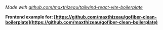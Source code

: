 _Made with [github.com/maxthizeau/tailwind-react-vite-boilerplate](https://github.com/maxthizeau/tailwind-react-vite-boilerplate)_

**Frontend example for: [https://github.com/maxthizeau/gofiber-clean-boilerplate](https://github.com/maxthizeau/gofiber-clean-boilerplate)**
